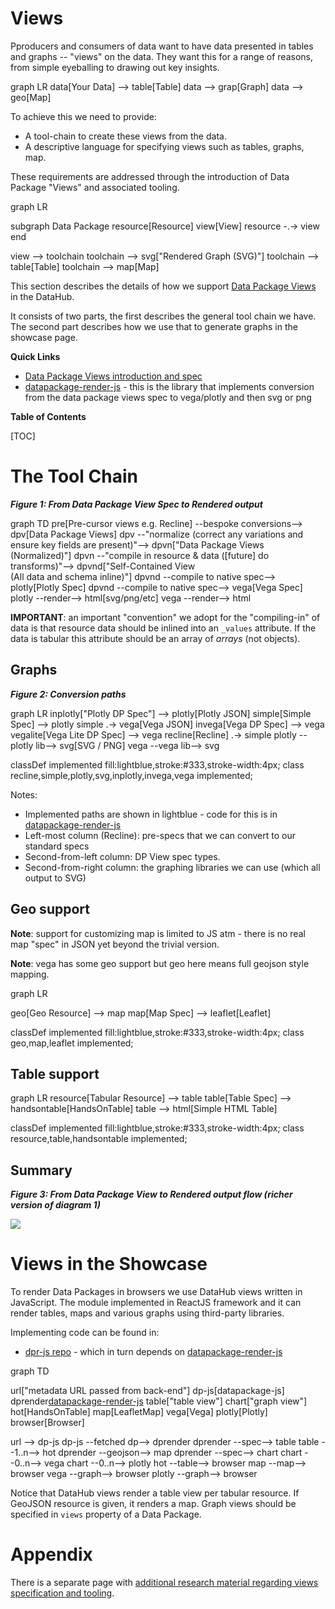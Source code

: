 # Views

Pproducers and consumers of data want to have data presented in tables and graphs -- "views" on the data. They want this for a range of reasons, from simple eyeballing to drawing out key insights.

<div class="mermaid">
graph LR
  data[Your Data] --> table[Table]
  data --> grap[Graph]
  data --> geo[Map]
</div>

To achieve this we need to provide:

* A tool-chain to create these views from the data.
* A descriptive language for specifying views such as tables, graphs, map.

These requirements are addressed through the introduction of Data Package "Views" and associated tooling.

<div class="mermaid">
graph LR

  subgraph Data Package
    resource[Resource]
    view[View]
    resource -.-> view
  end

  view --> toolchain
  toolchain --> svg["Rendered Graph (SVG)"]
  toolchain --> table[Table]
  toolchain --> map[Map]
</div>

This section describes the details of how we support [Data Package Views][views] in the DataHub.

It consists of two parts, the first describes the general tool chain we have. The second part describes how we use that to generate graphs in the showcase page.

**Quick Links**

* [Data Package Views introduction and spec][views]
* [datapackage-render-js][] - this is the library that implements conversion from the data package views spec to vega/plotly and then svg or png

[views]: /publishers/views/
[datapackage-render-js]: https://github.com/frictionlessdata/datapackage-render-js
[dpr-js]: https://github.com/frictionlessdata/dpr-js

**Table of Contents**

[TOC]

# The Tool Chain

***Figure 1: From Data Package View Spec to Rendered output***

<div class="mermaid">
graph TD
  pre[Pre-cursor views e.g. Recline] --bespoke conversions--> dpv[Data Package Views]
  dpv --"normalize (correct any variations and ensure key fields are present)"--> dpvn["Data Package Views<br />(Normalized)"]
  dpvn --"compile in resource & data ([future] do transforms)"--> dpvnd["Self-Contained View<br />(All data and schema inline)"]
  dpvnd --compile to native spec--> plotly[Plotly Spec]
  dpvnd --compile to native spec--> vega[Vega Spec]
  plotly --render--> html[svg/png/etc]
  vega --render--> html
</div>

**IMPORTANT**: an important "convention" we adopt for the "compiling-in" of data is that resource data should be inlined into an `_values` attribute. If the data is tabular this attribute should be an array of *arrays* (not objects).

## Graphs

***Figure 2: Conversion paths***

<div class="mermaid">
graph LR
  inplotly["Plotly DP Spec"] --> plotly[Plotly JSON]
  simple[Simple Spec] --> plotly
  simple .-> vega[Vega JSON]
  invega[Vega DP Spec] --> vega
  vegalite[Vega Lite DP Spec] --> vega
  recline[Recline] .-> simple
  plotly --plotly lib--> svg[SVG / PNG]
  vega --vega lib--> svg
  
  classDef implemented fill:lightblue,stroke:#333,stroke-width:4px;
  class recline,simple,plotly,svg,inplotly,invega,vega implemented;
</div>

Notes:

* Implemented paths are shown in lightblue - code for this is in [datapackage-render-js][]
* Left-most column (Recline): pre-specs that we can convert to our standard specs
* Second-from-left column: DP View spec types.
* Second-from-right column: the graphing libraries we can use (which all output to SVG)

## Geo support

**Note**: support for customizing map is limited to JS atm - there is no real map "spec" in JSON yet beyond the trivial version.

**Note**: vega has some geo support but geo here means full geojson style mapping.

<div class="mermaid">
graph LR

  geo[Geo Resource] --> map
  map[Map Spec] --> leaflet[Leaflet]
  
  classDef implemented fill:lightblue,stroke:#333,stroke-width:4px;
  class geo,map,leaflet implemented;
</div>

## Table support

<div class="mermaid">
graph LR
  resource[Tabular Resource] --> table
  table[Table Spec] --> handsontable[HandsOnTable]
  table --> html[Simple HTML Table]
  
  classDef implemented fill:lightblue,stroke:#333,stroke-width:4px;
  class resource,table,handsontable implemented;
</div>

## Summary

***Figure 3: From Data Package View to Rendered output flow (richer version of diagram 1)***

<img src="https://docs.google.com/drawings/d/1M_6Vcal4PPSHpuKpzJQGvRUbPb5yeaAdRHomIIbfnlY/pub?w=790&h=1402" />


# Views in the Showcase

To render Data Packages in browsers we use DataHub views written in JavaScript. The module implemented in ReactJS framework and it can render tables, maps and various graphs using third-party libraries.

Implementing code can be found in:

* [dpr-js repo][dpr-js] - which in turn depends on [datapackage-render-js][]

<div class="mermaid">
  graph TD

  url["metadata URL passed from back-end"]
  dp-js[datapackage-js]
  dprender[datapackage-render-js]
  table["table view"]
  chart["graph view"]
  hot[HandsOnTable]
  map[LeafletMap]
  vega[Vega]
  plotly[Plotly]
  browser[Browser]

  url --> dp-js
  dp-js --fetched dp--> dprender
  dprender --spec--> table
  table --1..n--> hot
  dprender --geojson--> map
  dprender --spec--> chart
  chart --0..n--> vega
  chart --0..n--> plotly
  hot --table--> browser
  map --map--> browser
  vega --graph--> browser
  plotly --graph--> browser
</div>

Notice that DataHub views render a table view per tabular resource. If GeoJSON resource is given, it renders a map. Graph views should be specified in `views` property of a Data Package.

# Appendix

There is a separate page with [additional research material regarding views specification and tooling][views-research].

[views-research]: /developers/views-research/

